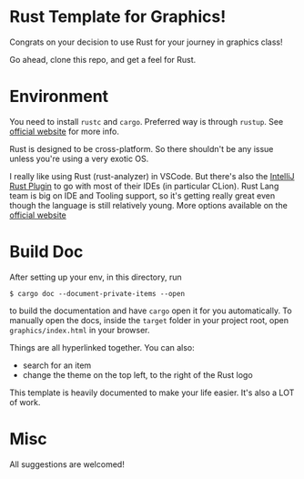 # Rust Template for Graphics!

Congrats on your decision to use Rust for your journey in graphics class!

Go ahead, clone this repo, and get a feel for Rust.

# Environment
You need to install `rustc` and `cargo`. Preferred way is through `rustup`. See [official website] for more info.

Rust is designed to be cross-platform. So there shouldn't be any issue unless you're using a very exotic OS.

I really like using Rust (rust-analyzer) in VSCode. But there's also the [IntelliJ Rust Plugin](https://plugins.jetbrains.com/plugin/8182-rust) to go with most of their IDEs (in particular CLion). Rust Lang team is big on IDE and Tooling support, so it's getting really great even though the language is still relatively young. More options available on the [official website]

[official website]: https://www.rust-lang.org/learn/get-started


# Build Doc

After setting up your env, in this directory, run 

`$ cargo doc --document-private-items --open`

to build the documentation and have `cargo` open it for you automatically.
To manually open the docs, inside the `target` folder in your project root, open `graphics/index.html` in your browser.

Things are all hyperlinked together. You can also:

- search for an item
- change the theme on the top left, to the right of the Rust logo

This template is heavily documented to make your life easier. It's also a LOT of work.


# Misc

All suggestions are welcomed!